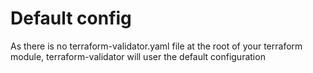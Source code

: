 # Default config
As there is no terraform-validator.yaml file at the root of your terraform module, terraform-validator will user the default configuration
